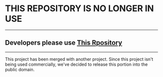 # THIS REPOSITORY IS NO LONGER IN USE

---

## Developers please use [This Rpository](https://github.com/Blue-Screen-Studios/Prototype-7-Old/edit/main/README.md)

---

This project has been merged with another project. Since this project isn't being used commercially, we've decided to release this portion into the public domain. 
